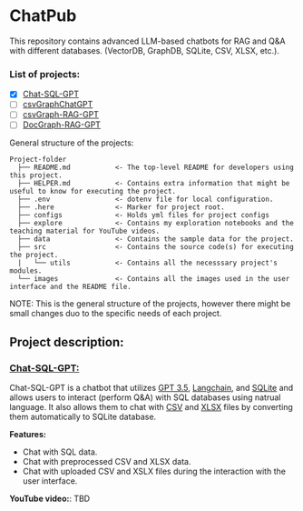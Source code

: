 # ChatPub
This repository contains advanced LLM-based chatbots for RAG and Q&A with different databases. (VectorDB, GraphDB, SQLite, CSV, XLSX, etc.).

### List of projects:
- [x] [Chat-SQL-GPT](#Chat-SQL-GPT)
- [ ] [csvGraphChatGPT](#csvGraphChatGPT)
- [ ] [csvGraph-RAG-GPT](#csvGraph-RAG-GPT)
- [ ] [DocGraph-RAG-GPT](#DocGraph-RAG-GPT)

General structure of the projects:

```
Project-folder
  ├── README.md           <- The top-level README for developers using this project.
  ├── HELPER.md           <- Contains extra information that might be useful to know for executing the project.
  ├── .env                <- dotenv file for local configuration.
  ├── .here               <- Marker for project root.
  ├── configs             <- Holds yml files for project configs
  ├── explore             <- Contains my exploration notebooks and the teaching material for YouTube videos. 
  ├── data                <- Contains the sample data for the project.
  ├── src                 <- Contains the source code(s) for executing the project.
  |   └── utils           <- Contains all the necesssary project's modules. 
  └── images              <- Contains all the images used in the user interface and the README file. 
```
NOTE: This is the general structure of the projects, however there might be small changes duo to the specific needs of each project.

## Project description:
<!-- ============= -->
<!-- Chat-SQL -->
<!-- ============= -->
<a id="Chat-SQL"></a>
<h3><a style=" white-space:nowrap; " href=""><b>Chat-SQL-GPT:</b></a></h3>
<p>
Chat-SQL-GPT is a chatbot that utilizes <u>GPT 3.5</u>, <u>Langchain</u>, and <u>SQLite</u> and allows users to interact (perform Q&A) with SQL databases using natrual language. It also allows them to chat with <u>CSV</u> and <u>XLSX</u> files by converting them automatically to SQLite database.

**Features:**

- Chat with SQL data.
- Chat with preprocessed CSV and XLSX data.
- Chat with uploaded CSV and XSLX files during the interaction with the user interface. 

**YouTube video:**: TBD